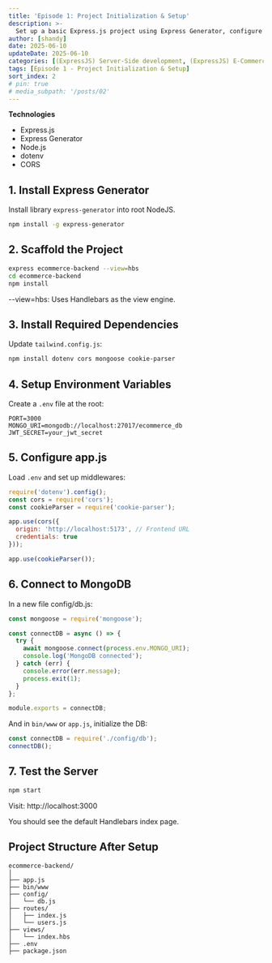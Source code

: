 ```yaml
---
title: 'Episode 1: Project Initialization & Setup'
description: >-
  Set up a basic Express.js project using Express Generator, configure environment, folder structure, and enable CORS for cross-origin requests.
author: [shandy]
date: 2025-06-10
updateDate: 2025-06-10
categories: [(ExpressJS) Server-Side development, (ExpressJS) E-Commerce]
tags: [Episode 1 - Project Initialization & Setup]
sort_index: 2
# pin: true
# media_subpath: '/posts/02'
---
```


**Technologies**
- Express.js
- Express Generator
- Node.js
- dotenv
- CORS

## 1. Install Express Generator

Install library `express-generator` into root NodeJS.
``` bash
npm install -g express-generator
```

## 2. Scaffold the Project

```bash
express ecommerce-backend --view=hbs
cd ecommerce-backend
npm install
```

--view=hbs: Uses Handlebars as the view engine.

## 3. Install Required Dependencies
Update `tailwind.config.js`:

```bash
npm install dotenv cors mongoose cookie-parser
```
## 4. Setup Environment Variables
Create a `.env` file at the root:

```env
PORT=3000
MONGO_URI=mongodb://localhost:27017/ecommerce_db
JWT_SECRET=your_jwt_secret
```

## 5. Configure app.js
Load `.env` and set up middlewares:

```js
require('dotenv').config();
const cors = require('cors');
const cookieParser = require('cookie-parser');

app.use(cors({
  origin: 'http://localhost:5173', // Frontend URL
  credentials: true
}));

app.use(cookieParser());
```

## 6. Connect to MongoDB
In a new file config/db.js:
```js
const mongoose = require('mongoose');

const connectDB = async () => {
  try {
    await mongoose.connect(process.env.MONGO_URI);
    console.log('MongoDB connected');
  } catch (err) {
    console.error(err.message);
    process.exit(1);
  }
};

module.exports = connectDB;
```
And in `bin/www` or `app.js`, initialize the DB:

```js
const connectDB = require('./config/db');
connectDB();
```

## 7. Test the Server
```bash
npm start
```
Visit: http://localhost:3000

You should see the default Handlebars index page.

## Project Structure After Setup
```
ecommerce-backend/
│
├── app.js
├── bin/www
├── config/
│   └── db.js
├── routes/
│   ├── index.js
│   └── users.js
├── views/
│   └── index.hbs
├── .env
├── package.json
```
